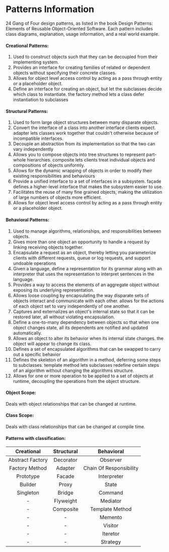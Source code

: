 # Patterns Information
24 Gang of Four design patterns, as listed in the book Design Patterns: Elements of Reusable Object-Oriented Software. Each pattern includes class diagrams, explanation, usage information, and a real world example.

#### Creational Patterns: 
1. Used to construct objects such that they can be decoupled from their implementing system.
2. Provides an interface for creating families of related or dependent objects without specifying their concrete classes.
3. Allows for object level access control by acting as a pass through entity or a placeholder object.
4. Define an interface for creating an object, but let the subclasses decide which class to instantiate. the factory method lets a class defer instantiation to subclasses 

#### Structural Patterns: 
1. Used to form large object structures between many disparate objects.
2. Convert the interface of a class into another interface clients expect. adapter lets classes work together that couldn't otherwise because of incompatible interfaces.
3. Decouple an abstraction from its implementation so that the two can vary independently
4. Allows you to compose objects into tree structures to represent part-whole hierarchies. composite lets clients treat individual objects and compositions of objects uniformly.
5. Allows for the dynamic wrapping of objects in order to modify their existing responsibilities and behaviours
6. Provide a unified interface to a set of interfaces in a subsystem. façade defines a higher-level interface that makes the subsystem easier to use.
7. Facilitates the reuse of many fine grained objects, making the utilization of large numbers of objects more efficient.
8. Allows for object level access control by acting as a pass through entity or a placeholder object.


#### Behavioral Patterns: 
1. Used to manage algorithms, relationships, and responsibilities between objects.
2. Gives more than one object an opportunity to handle a request by linking receiving objects together.
3. Encapsulate a request as an object, thereby letting you parameterize clients with different requests, queue or log requests, and support undoable operations
4. Given a language, define a representation for its grammar along with an interpreter that uses the representation to interpret sentences in the language.
5. Provides a way to access the elements of an aggregate object without exposing its underlying representation.
6. Allows loose coupling by encapsulating the way disparate sets of objects interact and communicate with each other.  allows for the actions of each object set to vary independently of one another.
7. Captures and externalizes an object's internal state so that it can be restored later, all without violating encapsulation.
8. Define a one-to-many dependency between objects so that when one object changes state, all its dependents are notified and updated automatically.
9. Allows an object to alter its behavior when its internal state changes. the object will appear to change its class.
10. Defines a set of encapsulated algorithms that can be swapped to carry out a specific behavior
11. Defines the skeleton of an algorithm in a method, deferring some steps to subclasses. template method lets subclasses redefine certain steps of an algorithm without changing the algorithms structure.
12. Allows for one or more operation to be applied to a set of objects at runtime, decoupling the operations from the object structure. 

#### Object Scope: 
Deals with object relationships that can be changed at runtime.

#### Class Scope: 
Deals with class relationships that can be changed at compile time.

#### Patterns with classification: 
|    Creational    | Structural |         Behavioral       |
|:----------------:|:----------:|:------------------------:|
| Abstract Factory |  Decorator |         Observer         |
|  Factory Method  |   Adapter  |  Chain Of Responsibility |
|     Prototype    |   Facade   |       Interpreter        |
|      Builder     |    Proxy   |          State           |
|     Singleton    |   Bridge   |         Command          |
|        -         |  Flyweight |         Mediator         |
|        -         |  Composite |     Template Method      |
|        -         |      -     |         Memento          |
|        -         |      -     |         Visitor          |
|        -         |      -     |        Iteretor          |
|        -         |      -     |        Strategy          |
